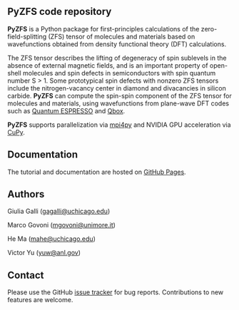 ## **PyZFS** code repository

**PyZFS** is a Python package for first-principles calculations of the zero-field-splitting (ZFS) tensor of molecules and materials based on wavefunctions obtained from density functional theory (DFT) calculations.

The ZFS tensor describes the lifting of degeneracy of spin sublevels in the absence of external magnetic fields, and is an important property of open-shell molecules and spin defects in semiconductors with spin quantum number S > 1. Some prototypical spin defects with nonzero ZFS tensors include the nitrogen-vacancy center in diamond and divacancies in silicon carbide. **PyZFS** can compute the spin-spin component of the ZFS tensor for molecules and materials, using wavefunctions from plane-wave DFT codes such as [Quantum ESPRESSO](https://www.quantum-espresso.org/) and [Qbox](http://qboxcode.org/).

**PyZFS** supports parallelization via [mpi4py](https://mpi4py.readthedocs.io/en/stable/) and NVIDIA GPU acceleration via [CuPy](https://cupy.dev/).

Documentation
-------------

The tutorial and documentation are hosted on [GitHub Pages](https://MICCoMpy.github.io/pyzfs/).

Authors
-------

Giulia Galli (gagalli@uchicago.edu)

Marco Govoni (mgovoni@unimore.it)

He Ma (mahe@uchicago.edu)

Victor Yu (yuw@anl.gov)

Contact
-------

Please use the GitHub [issue tracker](https://github.com/MICCoMpy/pyzfs/issues/) for bug reports. Contributions to new features are welcome.
